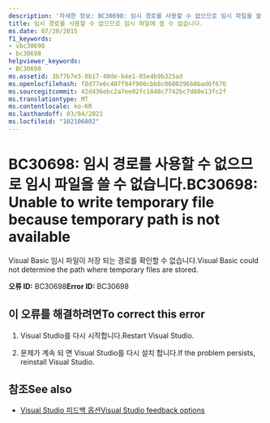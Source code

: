 ```yaml
---
description: '자세한 정보: BC30698: 임시 경로를 사용할 수 없으므로 임시 파일을 쓸 수 없습니다.'
title: 임시 경로를 사용할 수 없으므로 임시 파일에 쓸 수 없습니다.
ms.date: 07/20/2015
f1_keywords:
- vbc30698
- bc30698
helpviewer_keywords:
- BC30698
ms.assetid: 3b77b7e3-8b17-40de-b4e1-05e4b9b325ad
ms.openlocfilehash: f8d77e6c407f94f906cbb8c0600296b8bad6f676
ms.sourcegitcommit: 42d436ebc2a7ee02fc1848c7742bc7d80e13fc2f
ms.translationtype: MT
ms.contentlocale: ko-KR
ms.lasthandoff: 03/04/2021
ms.locfileid: "102106802"
---
```

# <a name="bc30698-unable-to-write-temporary-file-because-temporary-path-is-not-available"></a><span data-ttu-id="cb85b-103">BC30698: 임시 경로를 사용할 수 없으므로 임시 파일을 쓸 수 없습니다.</span><span class="sxs-lookup"><span data-stu-id="cb85b-103">BC30698: Unable to write temporary file because temporary path is not available</span></span>

<span data-ttu-id="cb85b-104">Visual Basic 임시 파일이 저장 되는 경로를 확인할 수 없습니다.</span><span class="sxs-lookup"><span data-stu-id="cb85b-104">Visual Basic could not determine the path where temporary files are stored.</span></span>

 <span data-ttu-id="cb85b-105">**오류 ID:** BC30698</span><span class="sxs-lookup"><span data-stu-id="cb85b-105">**Error ID:** BC30698</span></span>

## <a name="to-correct-this-error"></a><span data-ttu-id="cb85b-106">이 오류를 해결하려면</span><span class="sxs-lookup"><span data-stu-id="cb85b-106">To correct this error</span></span>

1. <span data-ttu-id="cb85b-107">Visual Studio를 다시 시작합니다.</span><span class="sxs-lookup"><span data-stu-id="cb85b-107">Restart Visual Studio.</span></span>

2. <span data-ttu-id="cb85b-108">문제가 계속 되 면 Visual Studio를 다시 설치 합니다.</span><span class="sxs-lookup"><span data-stu-id="cb85b-108">If the problem persists, reinstall Visual Studio.</span></span>

## <a name="see-also"></a><span data-ttu-id="cb85b-109">참조</span><span class="sxs-lookup"><span data-stu-id="cb85b-109">See also</span></span>

- [<span data-ttu-id="cb85b-110">Visual Studio 피드백 옵션</span><span class="sxs-lookup"><span data-stu-id="cb85b-110">Visual Studio feedback options</span></span>](/visualstudio/ide/feedback-options)
